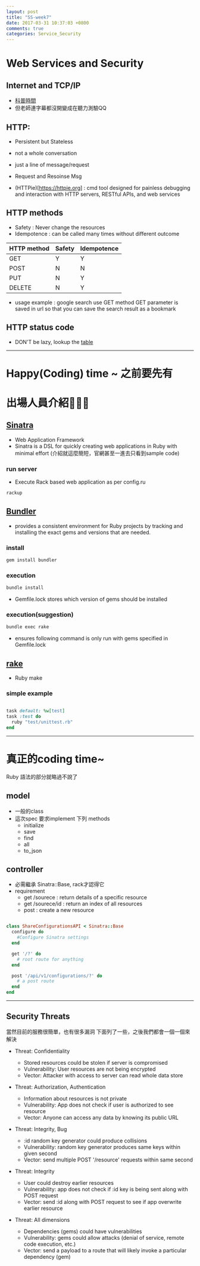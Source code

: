 ```yaml
---
layout: post
title: "SS-week7"
date: 2017-03-31 10:37:03 +0800
comments: true
categories: Service_Security
---
```


# Web Services and Security

<!--more-->

## Internet and TCP/IP

- [科普時間](http://www.youtube.com/watch?v=9hIQjrMHTv4)
- 但老師連字幕都沒開變成在聽力測驗QQ

## HTTP:

- Persistent but Stateless
- not a whole conversation
- just a line of message/request
- Request and Resoinse Msg

- (HTTPie)[https://httpie.org] : cmd tool designed for painless debugging and interaction with HTTP servers, RESTful APIs, and web services

## HTTP methods

- Safety : Never change the resources
- Idempotence : can be called many times without different outcome

| HTTP method | Safety | Idempotence |
| ------------|--------|-------------|
|GET          | Y      |Y            |
|POST         | N      |N            |
|PUT          | N      |Y            |
|DELETE       | N      |Y            |

- usage example :
google search use GET method
GET parameter is saved in url so that you can save the search result as a bookmark

## HTTP status code

- DON'T be lazy, lookup  the [table](https://en.wikipedia.org/wiki/List_of_HTTP_status_codes)

---

# Happy(Coding) time ~ 之前要先有

# 出場人員介紹👏👏👏

## [Sinatra](https://github.com/sinatra/sinatra)
- Web Application Framework
- Sinatra is a DSL for quickly creating web applications in Ruby with minimal effort
(介紹就這麼簡短，官網甚至一進去只看到sample code)

### run server

- Execute Rack based web application as per config.ru

``` bat
rackup
```

## [Bundler](http://bundler.io)
- provides a consistent environment for Ruby projects by tracking and installing the exact gems and versions that are needed.

### install

``` bat
gem install bundler
```

### execution

``` bat
bundle install
```

- Gemfile.lock stores which version of gems should be installed

### execution(suggestion)

``` bat
bundle exec rake
```

- ensures following command is only run with gems specified in Gemfile.lock

## [rake](https://github.com/ruby/rake)
- Ruby make

### simple example

``` ruby task simple

task default: %w[test]
task :test do
  ruby "test/unittest.rb"
end

```

---

# 真正的coding time~

Ruby 語法的部分就略過不說了

## model
- 一般的class
- 這次spec 要求implement 下列 methods
  - initialize
  - save
  - find
  - all
  - to_json

## controller
- 必需繼承 Sinatra::Base, rack才認得它
- requirement
  - get /sourece : return details of a specific resource
  - get /sourece/id : return an index of all resources
  - post : create a new resource

``` ruby

class ShareConfigurationsAPI < Sinatra::Base
  configure do
    #Configure Sinatra settings
  end

  get '/?' do
    # root route for anything
  end

  post '/api/v1/configurations/?' do
    # a post route
  end
end

```

---

## Security Threats

當然目前的服務很簡單，也有很多漏洞
下面列了一些，之後我們都會一個一個來解決

- Threat: Confidentiality
	* Stored resources could be stolen if server is compromised
	* Vulnerability: User resources are not being encrypted
	* Vector: Attacker with access to server can read whole data store

- Threat: Authorization, Authentication
	* Information about resources is not private
	* Vulnerability: App does not check if user is authorized to see resource
	* Vector: Anyone can access any data by knowing its public URL

- Threat: Integrity, Bug
	* :id random key generator could produce collisions
	* Vulnerability: random key generator produces same keys within given second
	* Vector: send multiple POST '/resource' requests within same second

- Threat: Integrity
	* User could destroy earlier resources
	* Vulnerability: app does not check if :id key is being sent along with POST request
	* Vector: send :id along with POST request to see if app overwrite earlier resource

- Threat: All dimensions
	* Dependencies (gems) could have vulnerabilities
	* Vulnerability: gems could allow attacks (denial of service, remote code execution, etc.)
	* Vector: send a payload to a route that will likely invoke a particular dependency (gem)
